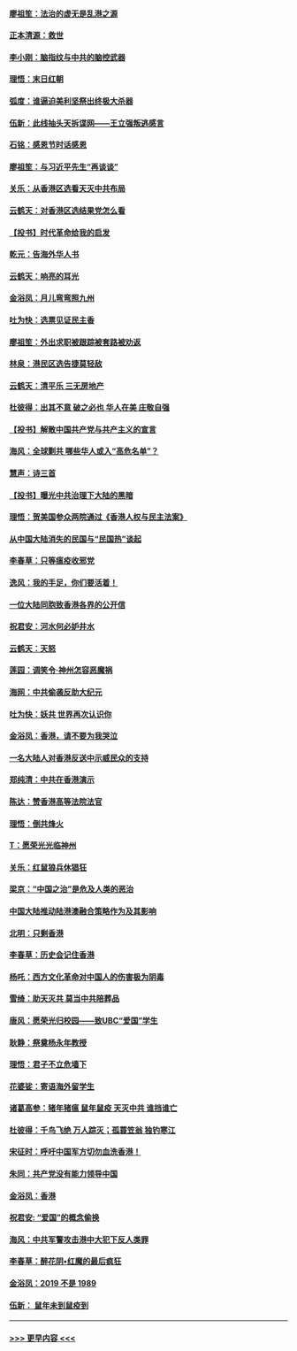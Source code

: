 #### [廖祖笙：法治的虚无是乱港之源](../pages/nsc993/n11690605.md?t=11301144) 
#### [正本清源：救世](../pages/nsc993/n11689134.md?t=11301144) 
#### [李小刚：脑指纹与中共的脑控武器](../pages/nsc993/n11688900.md?t=11301144) 
#### [理悟：末日红朝](../pages/nsc993/n11688829.md?t=11301144) 
#### [弧度：谁逼迫美利坚祭出终极大杀器](../pages/nsc993/n11688735.md?t=11301144) 
#### [伍新：此线抽头天拆谍网——王立强叛逃感言](../pages/nsc993/n11687981.md?t=11301144) 
#### [石铭：感恩节时话感恩](../pages/nsc993/n11687568.md?t=11301144) 
#### [廖祖笙：与习近平先生“再谈谈”](../pages/nsc993/n11687005.md?t=11301144) 
#### [关乐：从香港区选看天灭中共布局](../pages/nsc993/n11686647.md?t=11301144) 
#### [云鹤天：对香港区选结果党怎么看](../pages/nsc993/n11686216.md?t=11301144) 
#### [【投书】时代革命给我的启发](../pages/nsc993/n11684287.md?t=11301144) 
#### [乾元：告海外华人书](../pages/nsc993/n11684044.md?t=11301144) 
#### [云鹤天：响亮的耳光](../pages/nsc993/n11684254.md?t=11301144) 
#### [金浴凤：月儿弯弯照九州](../pages/nsc993/n11684231.md?t=11301144) 
#### [吐为快：选票见证民主香](../pages/nsc993/n11684206.md?t=11301144) 
#### [廖祖笙：外出求职被跟踪被套路被劝返](../pages/nsc993/n11683874.md?t=11301144) 
#### [林泉：港民区选告捷莫轻敌](../pages/nsc993/n11683930.md?t=11301144) 
#### [云鹤天：清平乐 三无房地产](../pages/nsc993/n11681521.md?t=11301144) 
#### [杜彼得：出其不意 破之必也 华人在美 庄敬自强](../pages/nsc993/n11679554.md?t=11301144) 
#### [【投书】解散中国共产党与共产主义的宣言](../pages/nsc993/n11679177.md?t=11301144) 
#### [海风：全球剿共 哪些华人或入“高危名单”？](../pages/nsc993/n11678617.md?t=11301144) 
#### [慧声：诗三首](../pages/nsc993/n11678848.md?t=11301144) 
#### [【投书】曝光中共治理下大陆的黑暗](../pages/nsc993/n11678674.md?t=11301144) 
#### [理悟：贺美国参众两院通过《香港人权与民主法案》](../pages/nsc993/n11678104.md?t=11301144) 
#### [从中国大陆消失的民国与“民国热”谈起](../pages/nsc993/n11678075.md?t=11301144) 
#### [李春草：只等瘟疫收邪党](../pages/nsc993/n11677308.md?t=11301144) 
#### [逸风：我的手足，你们要活着！](../pages/nsc993/n11676352.md?t=11301144) 
#### [一位大陆同胞致香港各界的公开信](../pages/nsc993/n11675761.md?t=11301144) 
#### [祝君安：河水何必妒井水](../pages/nsc993/n11675746.md?t=11301144) 
#### [云鹤天：天怒](../pages/nsc993/n11675718.md?t=11301144) 
#### [莲园：调笑令‧神州怎容恶魔祸](../pages/nsc993/n11675648.md?t=11301144) 
#### [海网：中共偷袭反助大纪元](../pages/nsc993/n11673515.md?t=11301144) 
#### [吐为快：妖共 世界再次认识你](../pages/nsc993/n11673506.md?t=11301144) 
#### [金浴凤：香港，请不要为我哭泣](../pages/nsc993/n11673248.md?t=11301144) 
#### [一名大陆人对香港反送中示威民众的支持](../pages/nsc993/n11672615.md?t=11301144) 
#### [郑纯清：中共在香港演示](../pages/nsc993/n11670539.md?t=11301144) 
#### [陈达：赞香港高等法院法官](../pages/nsc993/n11669542.md?t=11301144) 
#### [理悟：倒共烽火](../pages/nsc993/n11668844.md?t=11301144) 
#### [T：愿荣光光临神州](../pages/nsc993/n11668421.md?t=11301144) 
#### [关乐：红鼠狼兵休猖狂](../pages/nsc993/n11668378.md?t=11301144) 
#### [梁京：“中国之治”是危及人类的恶治](../pages/nsc993/n11668328.md?t=11301144) 
#### [中国大陆推动陆港澳融合策略作为及其影响](../pages/nsc993/n11668157.md?t=11301144) 
#### [北明：只剩香港](../pages/nsc993/n11668002.md?t=11301144) 
#### [李春草：历史会记住香港](../pages/nsc993/n11667927.md?t=11301144) 
#### [杨吒：西方文化革命对中国人的伤害极为阴毒](../pages/nsc993/n11664521.md?t=11301144) 
#### [雪绮：助天灭共 莫当中共陪葬品](../pages/nsc993/n11662650.md?t=11301144) 
#### [唐风：愿荣光归校园——致UBC“爱国”学生](../pages/nsc993/n11662194.md?t=11301144) 
#### [耿静：祭奠杨永年教授](../pages/nsc993/n11662514.md?t=11301144) 
#### [理悟：君子不立危墙下](../pages/nsc993/n11662172.md?t=11301144) 
#### [花婆娑：寄语海外留学生](../pages/nsc993/n11662121.md?t=11301144) 
#### [诸葛高参：猪年猪瘟 鼠年鼠疫 天灭中共 谁挡谁亡](../pages/nsc993/n11661980.md?t=11301144) 
#### [杜彼得：千鸟飞绝 万人踪灭；孤蓑笠翁 独钓寒江](../pages/nsc993/n11661170.md?t=11301144) 
#### [宋征时：呼吁中国军方切勿血洗香港！](../pages/nsc993/n11415318.md?t=11301144) 
#### [朱同：共产党没有能力领导中国](../pages/nsc993/n11660421.md?t=11301144) 
#### [金浴凤：香港](../pages/nsc993/n11660419.md?t=11301144) 
#### [祝君安: “爱国”的概念偷换](../pages/nsc993/n11659706.md?t=11301144) 
#### [海风：中共军警攻击港中大犯下反人类罪](../pages/nsc993/n11659632.md?t=11301144) 
#### [李春草：醉花阴•红魔的最后疯狂](../pages/nsc993/n11659287.md?t=11301144) 
#### [金浴凤：2019 不是 1989](../pages/nsc993/n11657663.md?t=11301144) 
#### [伍新： 鼠年未到鼠疫到](../pages/nsc993/n11655098.md?t=11301144) 

----
#### [ >>> 更早内容 <<< ](../indexes/nsc993-earlier.md)
